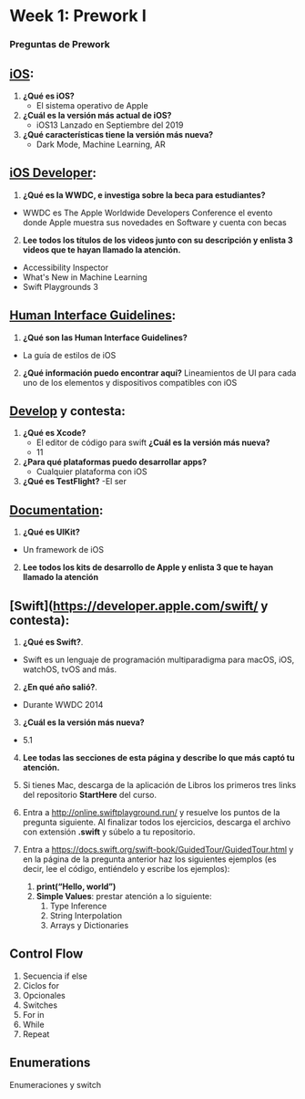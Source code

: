 # Week 1: Prework I

### Preguntas de Prework

## [iOS](https://www.apple.com/ios/ios-13/):

1.  **¿Qué es iOS?**
    - El sistema operativo de Apple
2.  **¿Cuál es la versión más actual de iOS?**
    - iOS13 Lanzado en Septiembre del 2019
3.  **¿Qué características tiene la versión más nueva?**
    - Dark Mode, Machine Learning, AR

## [iOS Developer](https://developer.apple.com/videos/wwdc2019/):

1.  **¿Qué es la WWDC, e investiga sobre la beca para estudiantes?**

- WWDC es The Apple Worldwide Developers Conference el evento donde Apple muestra sus novedades en Software y cuenta con becas

2.  **Lee todos los títulos de los videos junto con su descripción y enlista 3 videos que te hayan llamado la atención.**

- Accessibility Inspector
- What's New in Machine Learning
- Swift Playgrounds 3

## [Human Interface Guidelines](https://developer.apple.com/design/human-interface-guidelines/):

1.  **¿Qué son las Human Interface Guidelines?**

- La guía de estilos de iOS

2.  **¿Qué información puedo encontrar aquí?**
    Lineamientos de UI para cada uno de los elementos y dispositivos compatibles con iOS

## [Develop](https://developer.apple.com/develop/) y contesta:

1.  **¿Qué es Xcode?**
    - El editor de código para swift
      **¿Cuál es la versión más nueva?**
    - 11
2.  **¿Para qué plataformas puedo desarrollar apps?**
    - Cualquier plataforma con iOS
3.  **¿Qué es TestFlight?**
    -El ser

## [Documentation](https://developer.apple.com/documentation/):

1.  **¿Qué es UIKit?**

- Un framework de iOS

2.  **Lee todos los kits de desarrollo de Apple y enlista 3 que te hayan llamado la atención**

## [Swift](https://developer.apple.com/swift/ y contesta):

1.  **¿Qué es Swift?**.  
- Swift es un lenguaje de programación multiparadigma para macOS, iOS, watchOS, tvOS and más. 

2.  **¿En qué año salió?**.  
- Durante  WWDC 2014

3.  **¿Cuál es la versión más nueva?**
- 5.1

4.  **Lee todas las secciones de esta página y describe lo que más captó tu atención.**

5.  Si tienes Mac, descarga de la aplicación de Libros los primeros tres links del repositorio **StartHere** del curso.

6.  Entra a http://online.swiftplayground.run/ y resuelve los puntos de la pregunta siguiente. Al finalizar todos los ejercicios, descarga el archivo con extensión **.swift** y súbelo a tu repositorio.

7.  Entra a https://docs.swift.org/swift-book/GuidedTour/GuidedTour.html y en la página de la pregunta anterior haz los siguientes ejemplos (es decir, lee el código, entiéndelo y escribe los ejemplos):
    1.  **print(“Hello, world”)**
    2.  **Simple Values**: prestar atención a lo siguiente:
        1. Type Inference
        2. String Interpolation
        3. Arrays y Dictionaries

## Control Flow

1. Secuencia if else
2. Ciclos for
3. Opcionales
4. Switches
5. For in
6. While
7. Repeat

## Enumerations

Enumeraciones y switch
